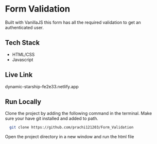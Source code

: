 # Form Validation

Built with VanillaJS this form has all the required validation to get an authenticated user.


## Tech Stack

- HTML/CSS
- Javascript



## Live Link

dynamic-starship-fe2e33.netlify.app


## Run Locally

Clone the project by adding the following command in the terminal.
Make sure your have git installed and added to path.

```bash
  git clone https://github.com/prachi121203/Form_Validation
```

Open the project directory in a new window and run the html file


